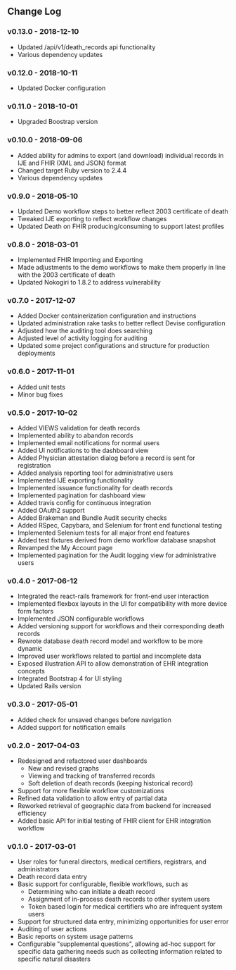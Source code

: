 ## Change Log

### v0.13.0 - 2018-12-10

* Updated /api/v1/death_records api functionality
* Various dependency updates

### v0.12.0 - 2018-10-11

* Updated Docker configuration

### v0.11.0 - 2018-10-01

* Upgraded Boostrap version

### v0.10.0 - 2018-09-06

* Added ability for admins to export (and download) individual records in IJE and FHIR (XML and JSON) format
* Changed target Ruby version to 2.4.4
* Various dependency updates

### v0.9.0 - 2018-05-10

* Updated Demo workflow steps to better reflect 2003 certificate of death
* Tweaked IJE exporting to reflect workflow changes
* Updated Death on FHIR producing/consuming to support latest profiles

### v0.8.0 - 2018-03-01

* Implemented FHIR Importing and Exporting
* Made adjustments to the demo workflows to make them properly in line with the 2003 certificate of death
* Updated Nokogiri to 1.8.2 to address vulnerability

### v0.7.0 - 2017-12-07

* Added Docker containerization configuration and instructions
* Updated administration rake tasks to better reflect Devise configuration
* Adjusted how the auditing tool does searching
* Adjusted level of activity logging for auditing
* Updated some project configurations and structure for production deployments

### v0.6.0 - 2017-11-01

* Added unit tests
* Minor bug fixes

### v0.5.0 - 2017-10-02

* Added VIEWS validation for death records
* Implemented ability to abandon records
* Implemented email notifications for normal users
* Added UI notifications to the dashboard view
* Added Physician attestation dialog before a record is sent for registration
* Added analysis reporting tool for administrative users
* Implemented IJE exporting functionality
* Implemented issuance functionality for death records
* Implemented pagination for dashboard view
* Added travis config for continuous integration
* Added OAuth2 support
* Added Brakeman and Bundle Audit security checks
* Added RSpec, Capybara, and Selenium for front end functional testing
* Implemented Selenium tests for all major front end features
* Added test fixtures derived from demo workflow database snapshot
* Revamped the My Account page
* Implemented pagination for the Audit logging view for administrative users

### v0.4.0 - 2017-06-12

* Integrated the react-rails framework for front-end user interaction
* Implemented flexbox layouts in the UI for compatibility with more device form factors
* Implemented JSON configurable workflows
* Added versioning support for workflows and their corresponding death records
* Rewrote database death record model and workflow to be more dynamic
* Improved user workflows related to partial and incomplete data
* Exposed illustration API to allow demonstration of EHR integration concepts
* Integrated Bootstrap 4 for UI styling
* Updated Rails version

### v0.3.0 - 2017-05-01

* Added check for unsaved changes before navigation
* Added support for notification emails

### v0.2.0 - 2017-04-03

* Redesigned and refactored user dashboards
  * New and revised graphs
  * Viewing and tracking of transferred records
  * Soft deletion of death records (keeping historical record)
* Support for more flexible workflow customizations
* Refined data validation to allow entry of partial data
* Reworked retrieval of geographic data from backend for increased efficiency
* Added basic API for initial testing of FHIR client for EHR integration workflow

### v0.1.0 - 2017-03-01

* User roles for funeral directors, medical certifiers, registrars, and administrators
* Death record data entry
* Basic support for configurable, flexible workflows, such as
  * Determining who can initiate a death record
  * Assignment of in-process death records to other system users
  * Token based login for medical certifiers who are infrequent system users
* Support for structured data entry, minimizing opportunities for user error
* Auditing of user actions
* Basic reports on system usage patterns
* Configurable "supplemental questions", allowing ad-hoc support for specific data gathering needs such as collecting information related to specific natural disasters
